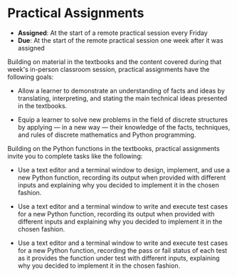 # Practical Assignments

- **Assigned**: At the start of a remote practical session every Friday
- **Due**: At the start of the remote practical session one week after it was assigned

Building on material in the textbooks and the content covered during that week's
in-person classroom session, practical assignments have the following goals:

- Allow a learner to demonstrate an understanding of facts and ideas by translating,
  interpreting, and stating the main technical ideas presented in the textbooks.

- Equip a learner to solve new problems in the field of discrete structures by
  applying &mdash; in a new way &mdash; their knowledge of the facts, techniques,
  and rules of discrete mathematics and Python programming.

Building on the Python functions in the textbooks, practical assignments invite
you to complete tasks like the following:

- Use a text editor and a terminal window to design, implement, and use a new
  Python function, recording its output when provided with different inputs and
  explaining why you decided to implement it in the chosen fashion.

- Use a text editor and a terminal window to write and execute test cases for a
  new Python function, recording its output when provided with different inputs
  and explaining why you decided to implement it in the chosen fashion.

- Use a text editor and a terminal window to write and execute test cases for a
  new Python function, recording the pass or fail status of each test as it
  provides the function under test with different inputs, explaining why you
  decided to implement it in the chosen fashion.
